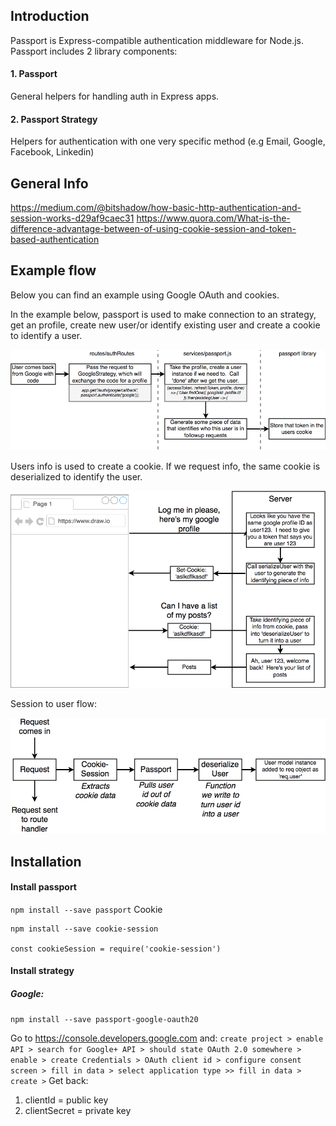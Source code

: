 ## Introduction
Passport is Express-compatible authentication middleware for Node.js. Passport includes 2 library components:
#### 1. Passport 
General helpers for handling auth in Express apps.

#### 2. Passport Strategy
Helpers for authentication with one very specific method (e.g Email, Google, Facebook, Linkedin)

## General Info
https://medium.com/@bitshadow/how-basic-http-authentication-and-session-works-d29af9caec31
https://www.quora.com/What-is-the-difference-advantage-between-of-using-cookie-session-and-token-based-authentication

## Example flow
Below you can find an example using Google OAuth and cookies. 

In the example below, passport is used to make connection to an strategy, get an profile, create new user/or identify existing user and create a cookie to identify a user. 

![Passport flow](../images/googleOauth-passport-cookies-flow.png?raw=true "Passport flow") </br>

Users info is used to create a cookie. If we request info, the same cookie is deserialized to identify the user. 

![Passport flow](../images/googleOauth-passport-cookies-flow-1.png?raw=true "Passport flow") </br>

Session to user flow: 

![Session to user flow](../images/session-to-user.png?raw=true "Session to user flow") </br>


## Installation
#### Install passport 
`npm install --save passport`
Cookie
```
npm install --save cookie-session

const cookieSession = require('cookie-session')
```
#### Install strategy
##### Google: 
`npm install --save passport-google-oauth20`

Go to https://console.developers.google.com and: `create project > enable API > search for Google+ API > should state OAuth 2.0 somewhere > enable > create Credentials > OAuth client id > configure consent screen > fill in data > select application type >> fill in data > create >` Get back:
1. clientId = public key
2. clientSecret = private key




